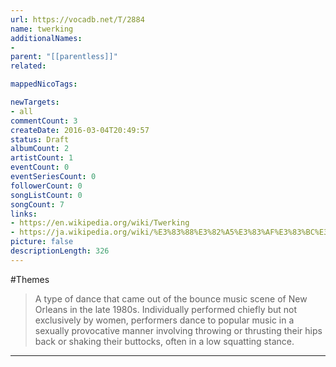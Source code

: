 ```yaml
---
url: https://vocadb.net/T/2884
name: twerking
additionalNames: 
- 
parent: "[[parentless]]"
related:

mappedNicoTags:

newTargets:
- all
commentCount: 3
createDate: 2016-03-04T20:49:57
status: Draft
albumCount: 2
artistCount: 1
eventCount: 0
eventSeriesCount: 0
followerCount: 0
songListCount: 0
songCount: 7
links: 
- https://en.wikipedia.org/wiki/Twerking
- https://ja.wikipedia.org/wiki/%E3%83%88%E3%82%A5%E3%83%AF%E3%83%BC%E3%82%AF
picture: false
descriptionLength: 326
---
```


#Themes

>A type of dance that came out of the bounce music scene of New Orleans in the late 1980s. Individually performed chiefly but not exclusively by women, performers dance to popular music in a sexually provocative manner involving throwing or thrusting their hips back or shaking their buttocks, often in a low squatting stance.

---


